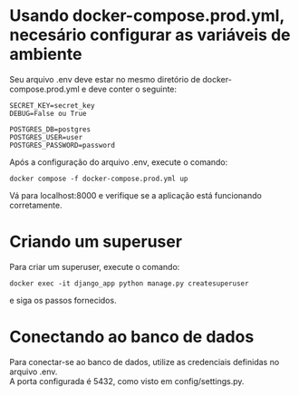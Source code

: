 # Usando docker-compose.prod.yml, necesário configurar as variáveis de ambiente

Seu arquivo .env deve estar no mesmo diretório de docker-compose.prod.yml e deve conter o seguinte:

```
SECRET_KEY=secret_key
DEBUG=False ou True

POSTGRES_DB=postgres
POSTGRES_USER=user
POSTGRES_PASSWORD=password
```

Após a configuração do arquivo .env, execute o comando:

```
docker compose -f docker-compose.prod.yml up
```

Vá para localhost:8000 e verifique se a aplicação está funcionando corretamente.

# Criando um superuser

Para criar um superuser, execute o comando:
```
docker exec -it django_app python manage.py createsuperuser
```
e siga os passos fornecidos.

# Conectando ao banco de dados

Para conectar-se ao banco de dados, utilize as credenciais definidas no arquivo .env. <br>
A porta configurada é 5432, como visto em config/settings.py.
